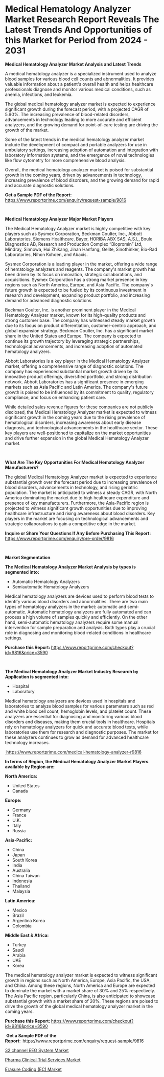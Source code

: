 <p><h1>Medical Hematology Analyzer Market Research Report Reveals The Latest Trends And Opportunities of this Market for Period from 2024 - 2031</h1></p><p><strong>Medical Hematology Analyzer Market Analysis and Latest Trends</strong></p>
<p><p>A medical hematology analyzer is a specialized instrument used to analyze blood samples for various blood cell counts and abnormalities. It provides valuable information about a patient's overall health and helps healthcare professionals diagnose and monitor various medical conditions, such as anemia, infections, and leukemia.</p><p>The global medical hematology analyzer market is expected to experience significant growth during the forecast period, with a projected CAGR of 5.90%. The increasing prevalence of blood-related disorders, advancements in technology leading to more accurate and efficient analyzers, and the growing demand for point-of-care testing are driving the growth of the market.</p><p>Some of the latest trends in the medical hematology analyzer market include the development of compact and portable analyzers for use in ambulatory settings, increasing adoption of automation and integration with laboratory information systems, and the emergence of novel technologies like flow cytometry for more comprehensive blood analysis.</p><p>Overall, the medical hematology analyzer market is poised for substantial growth in the coming years, driven by advancements in technology, increasing prevalence of blood disorders, and the growing demand for rapid and accurate diagnostic solutions.</p></p>
<p><strong>Get a Sample PDF of the Report:&nbsp;</strong> <a href="https://www.reportprime.com/enquiry/request-sample/9816">https://www.reportprime.com/enquiry/request-sample/9816</a></p>
<p>&nbsp;</p>
<p><strong>Medical Hematology Analyzer Major Market Players</strong></p>
<p><p>The Medical Hematology Analyzer market is highly competitive with key players such as Sysmex Corporation, Beckman Coulter, Inc., Abbott Laboratories, Siemens Healthcare, Bayer, HORIBA ABX SAS, A.S.L, Boule Diagnostics AB, Research and Production Complex “Biopromin” Ltd, Mindray, Sinnowa, Hui Zhikang, Jinan Hanfang, Gelite, Sinothinker, Bio-Rad Laboratories, Nihon Kohden, and Abaxis.</p><p>Sysmex Corporation is a leading player in the market, offering a wide range of hematology analyzers and reagents. The company's market growth has been driven by its focus on innovation, strategic collaborations, and acquisitions. Sysmex Corporation has a strong market presence in key regions such as North America, Europe, and Asia Pacific. The company's future growth is expected to be fueled by its continuous investment in research and development, expanding product portfolio, and increasing demand for advanced diagnostic solutions.</p><p>Beckman Coulter, Inc. is another prominent player in the Medical Hematology Analyzer market, known for its high-quality products and strong customer base. The company has witnessed steady market growth due to its focus on product differentiation, customer-centric approach, and global expansion strategy. Beckman Coulter, Inc. has a significant market share in the United States and Europe. The company is expected to continue its growth trajectory by leveraging strategic partnerships, technological advancements, and increasing adoption of automated hematology analyzers.</p><p>Abbott Laboratories is a key player in the Medical Hematology Analyzer market, offering a comprehensive range of diagnostic solutions. The company has experienced substantial market growth driven by its innovative product offerings, diversified portfolio, and strong distribution network. Abbott Laboratories has a significant presence in emerging markets such as Asia Pacific and Latin America. The company's future growth is poised to be influenced by its commitment to quality, regulatory compliance, and focus on enhancing patient care.</p><p>While detailed sales revenue figures for these companies are not publicly disclosed, the Medical Hematology Analyzer market is expected to witness significant growth in the coming years due to the rising prevalence of hematological disorders, increasing awareness about early disease diagnosis, and technological advancements in the healthcare sector. These key players are well-positioned to capitalize on the market opportunities and drive further expansion in the global Medical Hematology Analyzer market.</p></p>
<p>&nbsp;</p>
<p><strong>What Are The Key Opportunities For Medical Hematology Analyzer Manufacturers?</strong></p>
<p><p>The global Medical Hematology Analyzer market is expected to experience substantial growth over the forecast period due to increasing prevalence of blood disorders, advancements in technology, and rising geriatric population. The market is anticipated to witness a steady CAGR, with North America dominating the market due to high healthcare expenditure and presence of key manufacturers. Furthermore, the Asia-Pacific region is projected to witness significant growth opportunities due to improving healthcare infrastructure and rising awareness about blood disorders. Key players in the market are focusing on technological advancements and strategic collaborations to gain a competitive edge in the market.</p></p>
<p><strong>Inquire or Share Your Questions If Any Before Purchasing This Report:</strong> <a href="https://www.reportprime.com/enquiry/pre-order/9816">https://www.reportprime.com/enquiry/pre-order/9816</a></p>
<p>&nbsp;</p>
<p><strong>Market Segmentation</strong></p>
<p><strong>The Medical Hematology Analyzer Market Analysis by types is segmented into:</strong></p>
<p><ul><li>Automatic Hematology Analyzers</li><li>Semiautomatic Hematology Analyzers</li></ul></p>
<p><p>Medical hematology analyzers are devices used to perform blood tests to identify various blood disorders and abnormalities. There are two main types of hematology analyzers in the market: automatic and semi-automatic. Automatic hematology analyzers are fully automated and can process a high volume of samples quickly and efficiently. On the other hand, semi-automatic hematology analyzers require some manual intervention for sample preparation and analysis. Both types play a crucial role in diagnosing and monitoring blood-related conditions in healthcare settings.</p></p>
<p><strong>Purchase this Report:&nbsp;</strong><a href="https://www.reportprime.com/checkout?id=9816&price=3590">https://www.reportprime.com/checkout?id=9816&price=3590</a></p>
<p>&nbsp;</p>
<p><strong>The Medical Hematology Analyzer Market Industry Research by Application is segmented into:</strong></p>
<p><ul><li>Hospital</li><li>Laboratory</li></ul></p>
<p><p>Medical hematology analyzers are devices used in hospitals and laboratories to analyze blood samples for various parameters such as red and white blood cell count, hemoglobin levels, and platelet count. These analyzers are essential for diagnosing and monitoring various blood disorders and diseases, making them crucial tools in healthcare. Hospitals rely on hematology analyzers for quick and accurate blood tests, while laboratories use them for research and diagnostic purposes. The market for these analyzers continues to grow as demand for advanced healthcare technology increases.</p></p>
<p><a href="https://www.reportprime.com/medical-hematology-analyzer-r9816">&nbsp;https://www.reportprime.com/medical-hematology-analyzer-r9816</a></p>
<p><strong>In terms of Region, the Medical Hematology Analyzer Market Players available by Region are:</strong></p>
<p>
    <p> <strong> North America: </strong>
        <ul>
            <li>United States</li>
            <li>Canada</li>
        </ul>
        </p> 
    <p> <strong> Europe: </strong>
        <ul>
            <li>Germany</li>
            <li>France</li>
            <li>U.K.</li>
            <li>Italy</li>
            <li>Russia</li>
        </ul>
        </p> 
    <p> <strong> Asia-Pacific: </strong>
        <ul>
            <li>China</li>
            <li>Japan</li>
            <li>South Korea</li>
            <li>India</li>
            <li>Australia</li>
            <li>China Taiwan</li>
            <li>Indonesia</li>
            <li>Thailand</li>
            <li>Malaysia</li>
        </ul>
        </p> 
    <p> <strong> Latin America: </strong>
        <ul>
            <li>Mexico</li>
            <li>Brazil</li>
            <li>Argentina Korea</li>
            <li>Colombia</li>
        </ul>
        </p> 
    <p> <strong> Middle East & Africa: </strong>
        <ul>
            <li>Turkey</li>
            <li>Saudi</li>
            <li>Arabia</li>
            <li>UAE</li>
            <li>Korea</li>
        </ul>
    </p>
    </p>
<p><p>The medical hematology analyzer market is expected to witness significant growth in regions such as North America, Europe, Asia Pacific, the USA, and China. Among these regions, North America and Europe are expected to dominate the market with a market share of 30% and 25% respectively. The Asia Pacific region, particularly China, is also anticipated to showcase substantial growth with a market share of 20%. These regions are poised to drive the growth of the global medical hematology analyzer market in the coming years.</p></p>
<p><strong>Purchase this Report: </strong><a href="https://www.reportprime.com/checkout?id=9816&price=3590">https://www.reportprime.com/checkout?id=9816&price=3590</a></p>
<p>&nbsp;<strong>Get a Sample PDF of the Report:&nbsp;&nbsp;</strong><a href="https://www.reportprime.com/enquiry/request-sample/9816">https://www.reportprime.com/enquiry/request-sample/9816</a></p>
<p><strong></strong></p>
<p><p><a href="https://github.com/nafisalvee228/Market-Research-Report-List-1/blob/main/32-channel-eeg-system-market.md">32 channel EEG System Market</a></p><p><a href="https://view.publitas.com/reportprime-1/pharma-clinical-trial-services-market-trends-and-analysis-opportunities-and-challenges-for-future-growth-2024-2031/">Pharma Clinical Trial Services Market</a></p><p><a href="https://view.publitas.com/reportprime-1/erasure-coding-ec-market-market-segmentation-geographical-regions-and-market-forcast-till-2031/">Erasure Coding (EC) Market</a></p></p>